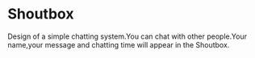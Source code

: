 # Shoutbox
Design of a simple chatting system.You can chat with other people.Your name,your message and chatting time will appear in the Shoutbox. 
